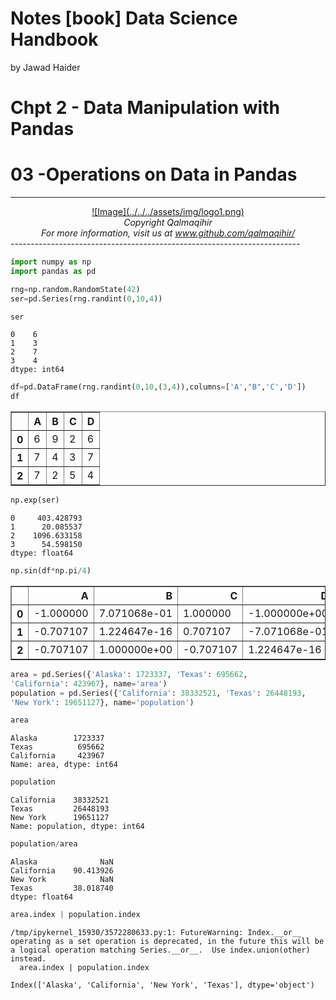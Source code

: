Notes [book] Data Science Handbook
================
by Jawad Haider
# **Chpt 2 - Data Manipulation with Pandas**

# 03 -Operations on Data in Pandas
------------------------------------------------------------------------
<center>
<a href=''>![Image](../../../assets/img/logo1.png)</a>
</center>
<center>
<em>Copyright Qalmaqihir</em>
</center>
<center>
<em>For more information, visit us at
<a href='http://www.github.com/qalmaqihir/'>www.github.com/qalmaqihir/</a></em>
</center>
------------------------------------------------------------------------

``` python
import numpy as np
import pandas as pd
```

``` python
rng=np.random.RandomState(42)
ser=pd.Series(rng.randint(0,10,4))
```

``` python
ser
```

    0    6
    1    3
    2    7
    3    4
    dtype: int64

``` python
df=pd.DataFrame(rng.randint(0,10,(3,4)),columns=['A',"B",'C','D'])
df
```

<div>
<style scoped>
    .dataframe tbody tr th:only-of-type {
        vertical-align: middle;
    }

    .dataframe tbody tr th {
        vertical-align: top;
    }

    .dataframe thead th {
        text-align: right;
    }
</style>
<table border="1" class="dataframe">
  <thead>
    <tr style="text-align: right;">
      <th></th>
      <th>A</th>
      <th>B</th>
      <th>C</th>
      <th>D</th>
    </tr>
  </thead>
  <tbody>
    <tr>
      <th>0</th>
      <td>6</td>
      <td>9</td>
      <td>2</td>
      <td>6</td>
    </tr>
    <tr>
      <th>1</th>
      <td>7</td>
      <td>4</td>
      <td>3</td>
      <td>7</td>
    </tr>
    <tr>
      <th>2</th>
      <td>7</td>
      <td>2</td>
      <td>5</td>
      <td>4</td>
    </tr>
  </tbody>
</table>
</div>

``` python
np.exp(ser)
```

    0     403.428793
    1      20.085537
    2    1096.633158
    3      54.598150
    dtype: float64

``` python
np.sin(df*np.pi/4)
```

<div>
<style scoped>
    .dataframe tbody tr th:only-of-type {
        vertical-align: middle;
    }

    .dataframe tbody tr th {
        vertical-align: top;
    }

    .dataframe thead th {
        text-align: right;
    }
</style>
<table border="1" class="dataframe">
  <thead>
    <tr style="text-align: right;">
      <th></th>
      <th>A</th>
      <th>B</th>
      <th>C</th>
      <th>D</th>
    </tr>
  </thead>
  <tbody>
    <tr>
      <th>0</th>
      <td>-1.000000</td>
      <td>7.071068e-01</td>
      <td>1.000000</td>
      <td>-1.000000e+00</td>
    </tr>
    <tr>
      <th>1</th>
      <td>-0.707107</td>
      <td>1.224647e-16</td>
      <td>0.707107</td>
      <td>-7.071068e-01</td>
    </tr>
    <tr>
      <th>2</th>
      <td>-0.707107</td>
      <td>1.000000e+00</td>
      <td>-0.707107</td>
      <td>1.224647e-16</td>
    </tr>
  </tbody>
</table>
</div>

``` python
area = pd.Series({'Alaska': 1723337, 'Texas': 695662,
'California': 423967}, name='area')
population = pd.Series({'California': 38332521, 'Texas': 26448193,
'New York': 19651127}, name='population')
```

``` python
area
```

    Alaska        1723337
    Texas          695662
    California     423967
    Name: area, dtype: int64

``` python
population
```

    California    38332521
    Texas         26448193
    New York      19651127
    Name: population, dtype: int64

``` python
population/area
```

    Alaska              NaN
    California    90.413926
    New York            NaN
    Texas         38.018740
    dtype: float64

``` python
area.index | population.index
```

    /tmp/ipykernel_15930/3572280633.py:1: FutureWarning: Index.__or__ operating as a set operation is deprecated, in the future this will be a logical operation matching Series.__or__.  Use index.union(other) instead.
      area.index | population.index

    Index(['Alaska', 'California', 'New York', 'Texas'], dtype='object')
